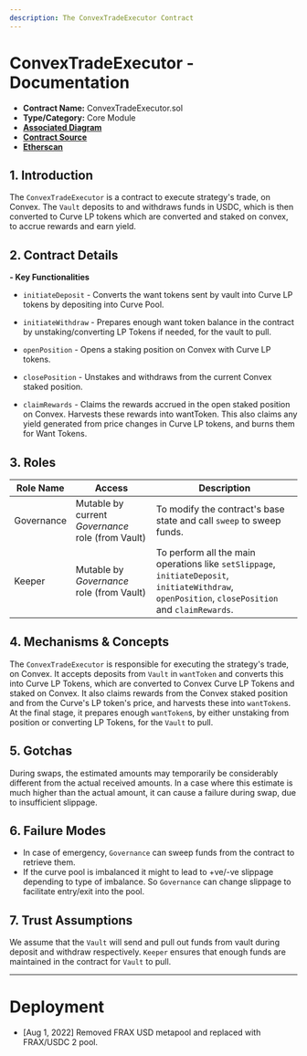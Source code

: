 ```yaml
---
description: The ConvexTradeExecutor Contract
---
```


# ConvexTradeExecutor - Documentation

- **Contract Name:** ConvexTradeExecutor.sol
- **Type/Category:** Core Module
- [**Associated Diagram**]()
- [**Contract Source**](../contracts/ConvexTradeExecutor.sol)
- [**Etherscan**](https://etherscan.io/address/0x3167b932336b029bBFE1964E435889FA8e595738)

## 1. Introduction

The `ConvexTradeExecutor` is a contract to execute strategy's trade, on Convex. The `Vault` deposits to and withdraws funds in USDC, which is then converted to Curve LP tokens which are converted and staked on convex, to accrue rewards and earn yield.

## 2. Contract Details

**- Key Functionalities**

- `initiateDeposit` - Converts the want tokens sent by vault into Curve LP tokens by depositing into Curve Pool.

- `initiateWithdraw` - Prepares enough want token balance in the contract by unstaking/converting LP Tokens if needed, for the vault to pull.

- `openPosition` - Opens a staking position on Convex with Curve LP tokens.

- `closePosition` - Unstakes and withdraws from the current Convex staked position.

- `claimRewards` - Claims the rewards accrued in the open staked position on Convex. Harvests these rewards into wantToken. This also claims any yield generated from price changes in Curve LP tokens, and burns them for Want Tokens.

## 3. Roles

| Role Name  | Access                                            | Description                                                                                                                                       |
| ---------- | ------------------------------------------------- | ------------------------------------------------------------------------------------------------------------------------------------------------- |
| Governance | Mutable by current _Governance_ role (from Vault) | To modify the contract's base state and call `sweep` to sweep funds.                                                                              |
| Keeper     | Mutable by _Governance_ role (from Vault)         | To perform all the main operations like `setSlippage`, `initiateDeposit`, `initiateWithdraw`, `openPosition`, `closePosition` and `claimRewards`. |

## 4. Mechanisms & Concepts

The `ConvexTradeExecutor` is responsible for executing the strategy's trade, on Convex. It accepts deposits from `Vault` in `wantToken` and converts this into Curve LP Tokens, which are converted to Convex Curve LP Tokens and staked on Convex. It also claims rewards from the Convex staked position and from the Curve's LP token's price, and harvests these into `wantToken`s. At the final stage, it prepares enough `wantToken`s, by either unstaking from position or converting LP Tokens, for the `Vault` to pull.

## 5. Gotchas

During swaps, the estimated amounts may temporarily be considerably different from the actual received amounts. In a case where this estimate is much higher than the actual amount, it can cause a failure during swap, due to insufficient slippage.

## 6. Failure Modes

- In case of emergency, `Governance` can sweep funds from the contract to retrieve them.
- If the curve pool is imbalanced it might to lead to +ve/-ve slippage depending to type of imbalance. So `Governance` can change slippage to facilitate entry/exit into the pool.

## 7. Trust Assumptions

We assume that the `Vault` will send and pull out funds from vault during deposit and withdraw respectively. `Keeper` ensures that enough funds are maintained in the contract for `Vault` to pull.

---

# Deployment

- [Aug 1, 2022] Removed FRAX USD metapool and replaced with FRAX/USDC 2 pool.

